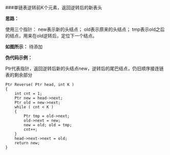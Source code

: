 ###单链表逆转前K个元素，返回逆转后的新表头

**思路：**
  
  使用三个指针：
  new表示新的头结点；
  old表示原来的头结点；
  tmp表示old之后的结点，用来在old逆转后，定位下一个结点。
  
**如图所示：** 
  待添加
  
**伪代码示例：**
 
  Ptr代表指针，返回逆转后新的头结点new，逆转后的尾巴结点，仍旧顺序接连链表的剩余部分
  
	Ptr Reverse( Ptr head, int K )
	{ 
		int cnt = 1;
		Ptr new = head->next;
		Ptr old = new->next;
		while ( cnt < K ) 
		{
			Ptr tmp = old->next;
			old->next = new;
			new = old; old = tmp;
			cnt++;
		}
		head->next->next = old;
		return new;
	}
